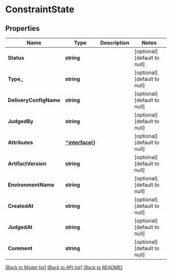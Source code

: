 # ConstraintState

## Properties
Name | Type | Description | Notes
------------ | ------------- | ------------- | -------------
**Status** | **string** |  | [optional] [default to null]
**Type_** | **string** |  | [optional] [default to null]
**DeliveryConfigName** | **string** |  | [optional] [default to null]
**JudgedBy** | **string** |  | [optional] [default to null]
**Attributes** | [***interface{}**](interface{}.md) |  | [optional] [default to null]
**ArtifactVersion** | **string** |  | [optional] [default to null]
**EnvironmentName** | **string** |  | [optional] [default to null]
**CreatedAt** | **string** |  | [optional] [default to null]
**JudgedAt** | **string** |  | [optional] [default to null]
**Comment** | **string** |  | [optional] [default to null]

[[Back to Model list]](../README.md#documentation-for-models) [[Back to API list]](../README.md#documentation-for-api-endpoints) [[Back to README]](../README.md)


